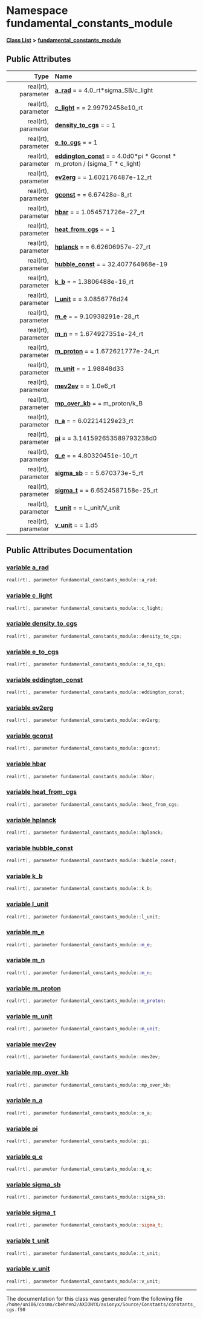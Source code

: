 
# Namespace fundamental\_constants\_module


[**Class List**](annotated.md) **>** [**fundamental\_constants\_module**](namespacefundamental__constants__module.md)


















## Public Attributes

| Type | Name |
| ---: | :--- |
|  real(rt), parameter | [**a\_rad**](namespacefundamental__constants__module.md#variable-a-rad)   = = 4.0\_rt\*sigma\_SB/c\_light<br> |
|  real(rt), parameter | [**c\_light**](namespacefundamental__constants__module.md#variable-c-light)   = = 2.99792458e10\_rt<br> |
|  real(rt), parameter | [**density\_to\_cgs**](namespacefundamental__constants__module.md#variable-density-to-cgs)   = = 1<br> |
|  real(rt), parameter | [**e\_to\_cgs**](namespacefundamental__constants__module.md#variable-e-to-cgs)   = = 1<br> |
|  real(rt), parameter | [**eddington\_const**](namespacefundamental__constants__module.md#variable-eddington-const)   = = 4.0d0\*pi \* Gconst \* m\_proton / (sigma\_T \* c\_light)<br> |
|  real(rt), parameter | [**ev2erg**](namespacefundamental__constants__module.md#variable-ev2erg)   = = 1.602176487e-12\_rt<br> |
|  real(rt), parameter | [**gconst**](namespacefundamental__constants__module.md#variable-gconst)   = = 6.67428e-8\_rt<br> |
|  real(rt), parameter | [**hbar**](namespacefundamental__constants__module.md#variable-hbar)   = = 1.054571726e-27\_rt<br> |
|  real(rt), parameter | [**heat\_from\_cgs**](namespacefundamental__constants__module.md#variable-heat-from-cgs)   = = 1<br> |
|  real(rt), parameter | [**hplanck**](namespacefundamental__constants__module.md#variable-hplanck)   = = 6.62606957e-27\_rt<br> |
|  real(rt), parameter | [**hubble\_const**](namespacefundamental__constants__module.md#variable-hubble-const)   = = 32.407764868e-19<br> |
|  real(rt), parameter | [**k\_b**](namespacefundamental__constants__module.md#variable-k-b)   = = 1.3806488e-16\_rt<br> |
|  real(rt), parameter | [**l\_unit**](namespacefundamental__constants__module.md#variable-l-unit)   = = 3.0856776d24<br> |
|  real(rt), parameter | [**m\_e**](namespacefundamental__constants__module.md#variable-m-e)   = = 9.10938291e-28\_rt<br> |
|  real(rt), parameter | [**m\_n**](namespacefundamental__constants__module.md#variable-m-n)   = = 1.674927351e-24\_rt<br> |
|  real(rt), parameter | [**m\_proton**](namespacefundamental__constants__module.md#variable-m-proton)   = = 1.672621777e-24\_rt<br> |
|  real(rt), parameter | [**m\_unit**](namespacefundamental__constants__module.md#variable-m-unit)   = = 1.98848d33<br> |
|  real(rt), parameter | [**mev2ev**](namespacefundamental__constants__module.md#variable-mev2ev)   = = 1.0e6\_rt<br> |
|  real(rt), parameter | [**mp\_over\_kb**](namespacefundamental__constants__module.md#variable-mp-over-kb)   = = m\_proton/k\_B<br> |
|  real(rt), parameter | [**n\_a**](namespacefundamental__constants__module.md#variable-n-a)   = = 6.02214129e23\_rt<br> |
|  real(rt), parameter | [**pi**](namespacefundamental__constants__module.md#variable-pi)   = = 3.141592653589793238d0<br> |
|  real(rt), parameter | [**q\_e**](namespacefundamental__constants__module.md#variable-q-e)   = = 4.80320451e-10\_rt<br> |
|  real(rt), parameter | [**sigma\_sb**](namespacefundamental__constants__module.md#variable-sigma-sb)   = = 5.670373e-5\_rt<br> |
|  real(rt), parameter | [**sigma\_t**](namespacefundamental__constants__module.md#variable-sigma-t)   = =  6.6524587158e-25\_rt<br> |
|  real(rt), parameter | [**t\_unit**](namespacefundamental__constants__module.md#variable-t-unit)   = = L\_unit/V\_unit<br> |
|  real(rt), parameter | [**v\_unit**](namespacefundamental__constants__module.md#variable-v-unit)   = = 1.d5<br> |










## Public Attributes Documentation


### <a href="#variable-a-rad" id="variable-a-rad">variable a\_rad </a>


```cpp
real(rt), parameter fundamental_constants_module::a_rad;
```



### <a href="#variable-c-light" id="variable-c-light">variable c\_light </a>


```cpp
real(rt), parameter fundamental_constants_module::c_light;
```



### <a href="#variable-density-to-cgs" id="variable-density-to-cgs">variable density\_to\_cgs </a>


```cpp
real(rt), parameter fundamental_constants_module::density_to_cgs;
```



### <a href="#variable-e-to-cgs" id="variable-e-to-cgs">variable e\_to\_cgs </a>


```cpp
real(rt), parameter fundamental_constants_module::e_to_cgs;
```



### <a href="#variable-eddington-const" id="variable-eddington-const">variable eddington\_const </a>


```cpp
real(rt), parameter fundamental_constants_module::eddington_const;
```



### <a href="#variable-ev2erg" id="variable-ev2erg">variable ev2erg </a>


```cpp
real(rt), parameter fundamental_constants_module::ev2erg;
```



### <a href="#variable-gconst" id="variable-gconst">variable gconst </a>


```cpp
real(rt), parameter fundamental_constants_module::gconst;
```



### <a href="#variable-hbar" id="variable-hbar">variable hbar </a>


```cpp
real(rt), parameter fundamental_constants_module::hbar;
```



### <a href="#variable-heat-from-cgs" id="variable-heat-from-cgs">variable heat\_from\_cgs </a>


```cpp
real(rt), parameter fundamental_constants_module::heat_from_cgs;
```



### <a href="#variable-hplanck" id="variable-hplanck">variable hplanck </a>


```cpp
real(rt), parameter fundamental_constants_module::hplanck;
```



### <a href="#variable-hubble-const" id="variable-hubble-const">variable hubble\_const </a>


```cpp
real(rt), parameter fundamental_constants_module::hubble_const;
```



### <a href="#variable-k-b" id="variable-k-b">variable k\_b </a>


```cpp
real(rt), parameter fundamental_constants_module::k_b;
```



### <a href="#variable-l-unit" id="variable-l-unit">variable l\_unit </a>


```cpp
real(rt), parameter fundamental_constants_module::l_unit;
```



### <a href="#variable-m-e" id="variable-m-e">variable m\_e </a>


```cpp
real(rt), parameter fundamental_constants_module::m_e;
```



### <a href="#variable-m-n" id="variable-m-n">variable m\_n </a>


```cpp
real(rt), parameter fundamental_constants_module::m_n;
```



### <a href="#variable-m-proton" id="variable-m-proton">variable m\_proton </a>


```cpp
real(rt), parameter fundamental_constants_module::m_proton;
```



### <a href="#variable-m-unit" id="variable-m-unit">variable m\_unit </a>


```cpp
real(rt), parameter fundamental_constants_module::m_unit;
```



### <a href="#variable-mev2ev" id="variable-mev2ev">variable mev2ev </a>


```cpp
real(rt), parameter fundamental_constants_module::mev2ev;
```



### <a href="#variable-mp-over-kb" id="variable-mp-over-kb">variable mp\_over\_kb </a>


```cpp
real(rt), parameter fundamental_constants_module::mp_over_kb;
```



### <a href="#variable-n-a" id="variable-n-a">variable n\_a </a>


```cpp
real(rt), parameter fundamental_constants_module::n_a;
```



### <a href="#variable-pi" id="variable-pi">variable pi </a>


```cpp
real(rt), parameter fundamental_constants_module::pi;
```



### <a href="#variable-q-e" id="variable-q-e">variable q\_e </a>


```cpp
real(rt), parameter fundamental_constants_module::q_e;
```



### <a href="#variable-sigma-sb" id="variable-sigma-sb">variable sigma\_sb </a>


```cpp
real(rt), parameter fundamental_constants_module::sigma_sb;
```



### <a href="#variable-sigma-t" id="variable-sigma-t">variable sigma\_t </a>


```cpp
real(rt), parameter fundamental_constants_module::sigma_t;
```



### <a href="#variable-t-unit" id="variable-t-unit">variable t\_unit </a>


```cpp
real(rt), parameter fundamental_constants_module::t_unit;
```



### <a href="#variable-v-unit" id="variable-v-unit">variable v\_unit </a>


```cpp
real(rt), parameter fundamental_constants_module::v_unit;
```



------------------------------
The documentation for this class was generated from the following file `/home/uni06/cosmo/cbehren2/AXIONYX/axionyx/Source/Constants/constants_cgs.f90`